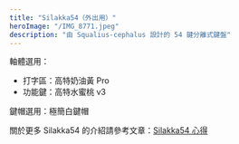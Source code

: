 ```yaml
---
title: "Silakka54（外出用）"
heroImage: "/IMG_8771.jpeg"
description: "由 Squalius-cephalus 設計的 54 鍵分離式鍵盤"
---
```


軸體選用：

- 打字區：高特奶油黃 Pro
- 功能鍵：高特水蜜桃 v3

鍵帽選用：極簡白鍵帽

關於更多 Silakka54 的介紹請參考文章：[Silakka54 心得](/code/silakka54-review/)
